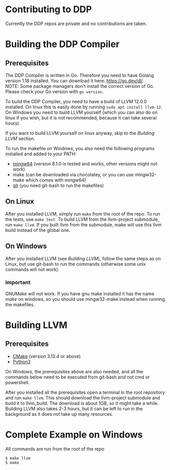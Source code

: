 # Contributing to DDP

Currently the DDP repos are private and no contributions are taken.

# Building the DDP Compiler

## Prerequisites

The DDP Compiler is written in Go. Therefore you need to have Golang version 1.18 installed. You can download it here: https://go.dev/dl/. <br>
NOTE: Some package managers don't install the correct version of Go. Please check your Go version with `go version`.

To build the DDP Compiler, you need to have a build of LLVM 12.0.0 installed.
On linux this is easily done by running `sudo apt install llvm-12`.
On Windows you need to build LLVM yourself (which you can also do on linux if you wish, but it is not recommended, because it can take several hours).

If you want to build LLVM yourself on linux anyway, skip to the *Building LLVM* section.

To run the makefile on Windows, you also need the following programs installed and added to your PATH:

- [mingw64](https://sourceforge.net/projects/mingw-w64/files/Toolchains%20targetting%20Win64/Personal%20Builds/mingw-builds/8.1.0/threads-posix/seh/x86_64-8.1.0-release-posix-seh-rt_v6-rev0.7z/download) (version 8.1.0 is tested and works, other versions might not work)
- make (can be downloaded via chocolatey, or you can use mingw32-make which comes with mingw64)
- [git](https://git-scm.com/download/win) (you need git-bash to run the makefiles)

## On Linux

After you installed LLVM, simply run `make` from the root of the repo.
To run the tests, use `make test`.
To build LLVM from the llvm-project submodule, run `make llvm`.
If you built llvm from the submodule, make will use this llvm build instead of the global one.

## On Windows

After you installed LLVM (see *Building LLVM*), follow the same steps as on Linux, but use git-bash to run the commands (otherwise some unix commands will not work).

### Important
GNUMake will not work. If you have gnu make installed it has the name *make* on windows, so you should use mingw32-make instead when running the makefiles.

# Building LLVM

## Prerequisites

- [CMake](https://cmake.org/download/) (version 3.13.4 or above)
- [Python3](https://www.python.org/downloads/)

On Windows, the prerequisites above are also needed, and all the commands below need to be executed from git-bash and not cmd or powershell.

After you installed all the prerequisites open a terminal in the root repository and run `make llvm`.
This should download the llvm-project submodule and build it to llvm_build.
The download is about 1GB, so it might take a while.
Building LLVM also takes 2-3 hours, but it can be left to run in the background as it does not take up many resources.

# Complete Example on Windows

All commands are run from the root of the repo

```
$ make llvm
$ make
```
